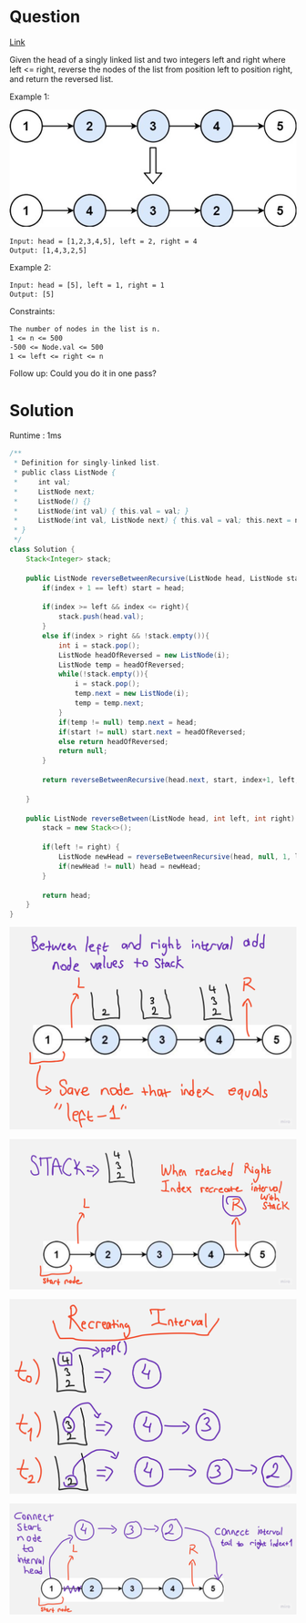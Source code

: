 # Question

[Link](https://leetcode.com/problems/reverse-linked-list-ii/description/)

Given the head of a singly linked list and two integers left and right where left <= right, reverse the nodes of the list from position left to position right, and return the reversed list.

Example 1:

![Alt text](rev2ex2.jpg)

    Input: head = [1,2,3,4,5], left = 2, right = 4
    Output: [1,4,3,2,5]

Example 2:

    Input: head = [5], left = 1, right = 1
    Output: [5]

Constraints:

    The number of nodes in the list is n.
    1 <= n <= 500
    -500 <= Node.val <= 500
    1 <= left <= right <= n

 
Follow up: Could you do it in one pass?

# Solution

Runtime : 1ms

```java
/**
 * Definition for singly-linked list.
 * public class ListNode {
 *     int val;
 *     ListNode next;
 *     ListNode() {}
 *     ListNode(int val) { this.val = val; }
 *     ListNode(int val, ListNode next) { this.val = val; this.next = next; }
 * }
 */
class Solution {
    Stack<Integer> stack;

    public ListNode reverseBetweenRecursive(ListNode head, ListNode start, int index, int left, int right){
        if(index + 1 == left) start = head;

        if(index >= left && index <= right){
            stack.push(head.val);
        }
        else if(index > right && !stack.empty()){
            int i = stack.pop();
            ListNode headOfReversed = new ListNode(i);
            ListNode temp = headOfReversed;
            while(!stack.empty()){ 
                i = stack.pop();
                temp.next = new ListNode(i);
                temp = temp.next;
            }
            if(temp != null) temp.next = head;
            if(start != null) start.next = headOfReversed;
            else return headOfReversed;
            return null;
        }

        return reverseBetweenRecursive(head.next, start, index+1, left, right);
        
    }

    public ListNode reverseBetween(ListNode head, int left, int right) {
        stack = new Stack<>();
        
        if(left != right) {
            ListNode newHead = reverseBetweenRecursive(head, null, 1, left, right);
            if(newHead != null) head = newHead;
        }

        return head;
    }
}
```

![im1](./im1.jpg)

![im2](./im2.jpg)

![im3](./im3.jpg)

![im4](./im4.jpg)